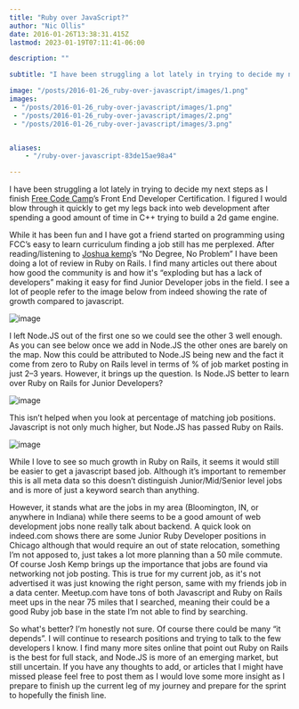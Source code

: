 ```yaml
---
title: "Ruby over JavaScript?"
author: "Nic Ollis"
date: 2016-01-26T13:38:31.415Z
lastmod: 2023-01-19T07:11:41-06:00

description: ""

subtitle: "I have been struggling a lot lately in trying to decide my next steps as I finish Free Code Camp’s Front End Developer Certification. I…"

image: "/posts/2016-01-26_ruby-over-javascript/images/1.png" 
images:
 - "/posts/2016-01-26_ruby-over-javascript/images/1.png"
 - "/posts/2016-01-26_ruby-over-javascript/images/2.png"
 - "/posts/2016-01-26_ruby-over-javascript/images/3.png"


aliases:
    - "/ruby-over-javascript-83de15ae98a4"

---
```


I have been struggling a lot lately in trying to decide my next steps as I finish [Free Code Camp](https://medium.com/u/8b318225c16a)’s Front End Developer Certification. I figured I would blow through it quickly to get my legs back into web development after spending a good amount of time in C++ trying to build a 2d game engine.

While it has been fun and I have got a friend started on programming using FCC’s easy to learn curriculum finding a job still has me perplexed. After reading/listening to [Joshua kemp](https://medium.com/u/36767e62daf9)’s “No Degree, No Problem” I have been doing a lot of review in Ruby on Rails. I find many articles out there about how good the community is and how it&#39;s “exploding but has a lack of developers” making it easy for find Junior Developer jobs in the field. I see a lot of people refer to the image below from indeed showing the rate of growth compared to javascript.

![image](/posts/2016-01-26_ruby-over-javascript/images/1.png#layoutTextWidth)


I left Node.JS out of the first one so we could see the other 3 well enough. As you can see below once we add in Node.JS the other ones are barely on the map. Now this could be attributed to Node.JS being new and the fact it come from zero to Ruby on Rails level in terms of % of job market posting in just 2–3 years. However, it brings up the question. Is Node.JS better to learn over Ruby on Rails for Junior Developers?

![image](/posts/2016-01-26_ruby-over-javascript/images/2.png#layoutTextWidth)


This isn’t helped when you look at percentage of matching job positions. Javascript is not only much higher, but Node.JS has passed Ruby on Rails.

![image](/posts/2016-01-26_ruby-over-javascript/images/3.png#layoutTextWidth)


While I love to see so much growth in Ruby on Rails, it seems it would still be easier to get a javascript based job. Although it’s important to remember this is all meta data so this doesn’t distinguish Junior/Mid/Senior level jobs and is more of just a keyword search than anything.

However, it stands what are the jobs in my area (Bloomington, IN, or anywhere in Indiana) while there seems to be a good amount of web development jobs none really talk about backend. A quick look on indeed.com shows there are some Junior Ruby Developer positions in Chicago although that would require an out of state relocation, something I’m not apposed to, just takes a lot more planning than a 50 mile commute. Of course Josh Kemp brings up the importance that jobs are found via networking not job posting. This is true for my current job, as it&#39;s not advertised it was just knowing the right person, same with my friends job in a data center. Meetup.com have tons of both Javascript and Ruby on Rails meet ups in the near 75 miles that I searched, meaning their could be a good Ruby job base in the state I’m not able to find by searching.

So what&#39;s better? I’m honestly not sure. Of course there could be many “it depends”. I will continue to research positions and trying to talk to the few developers I know. I find many more sites online that point out Ruby on Rails is the best for full stack, and Node.JS is more of an emerging market, but still uncertain. If you have any thoughts to add, or articles that I might have missed please feel free to post them as I would love some more insight as I prepare to finish up the current leg of my journey and prepare for the sprint to hopefully the finish line.
